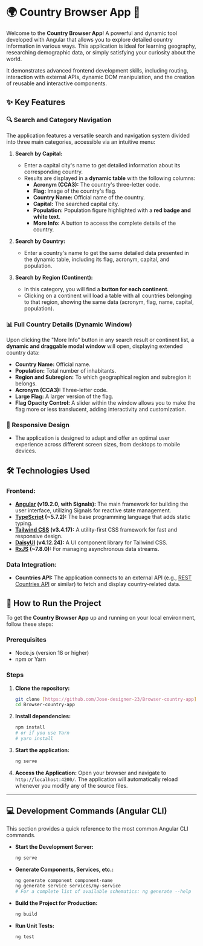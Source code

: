 # 🌍 Country Browser App 🚀

Welcome to the **Country Browser App**! A powerful and dynamic tool developed with Angular that allows you to explore detailed country information in various ways. This application is ideal for learning geography, researching demographic data, or simply satisfying your curiosity about the world.

It demonstrates advanced frontend development skills, including routing, interaction with external APIs, dynamic DOM manipulation, and the creation of reusable and interactive components.

## ✨ Key Features

### 🔍 Search and Category Navigation

The application features a versatile search and navigation system divided into three main categories, accessible via an intuitive menu:

1.  **Search by Capital:**
    * Enter a capital city's name to get detailed information about its corresponding country.
    * Results are displayed in a **dynamic table** with the following columns:
        * **Acronym (CCA3):** The country's three-letter code.
        * **Flag:** Image of the country's flag.
        * **Country Name:** Official name of the country.
        * **Capital:** The searched capital city.
        * **Population:** Population figure highlighted with a **red badge and white text**.
        * **More Info:** A button to access the complete details of the country.

2.  **Search by Country:**
    * Enter a country's name to get the same detailed data presented in the dynamic table, including its flag, acronym, capital, and population.

3.  **Search by Region (Continent):**
    * In this category, you will find a **button for each continent**.
    * Clicking on a continent will load a table with all countries belonging to that region, showing the same data (acronym, flag, name, capital, population).

### 📊 Full Country Details (Dynamic Window)

Upon clicking the "More Info" button in any search result or continent list, a **dynamic and draggable modal window** will open, displaying extended country data:

* **Country Name:** Official name.
* **Population:** Total number of inhabitants.
* **Region and Subregion:** To which geographical region and subregion it belongs.
* **Acronym (CCA3):** Three-letter code.
* **Large Flag:** A larger version of the flag.
* **Flag Opacity Control:** A slider within the window allows you to make the flag more or less translucent, adding interactivity and customization.

### 📱 Responsive Design

* The application is designed to adapt and offer an optimal user experience across different screen sizes, from desktops to mobile devices.

## 🛠️ Technologies Used

### Frontend:

* **[Angular](https://angular.io/) (v19.2.0, with Signals):** The main framework for building the user interface, utilizing Signals for reactive state management.
* **[TypeScript](https://www.typescriptlang.org/) (~5.7.2):** The base programming language that adds static typing.
* **[Tailwind CSS](https://tailwindcss.com/) (v3.4.17):** A utility-first CSS framework for fast and responsive design.
* **[DaisyUI](https://daisyui.com/) (v4.12.24):** A UI component library for Tailwind CSS.
* **[RxJS](https://rxjs.dev/) (~7.8.0):** For managing asynchronous data streams.

### Data Integration:

* **Countries API:** The application connects to an external API (e.g., [REST Countries API](https://restcountries.com/) or similar) to fetch and display country-related data.

## 🚀 How to Run the Project

To get the **Country Browser App** up and running on your local environment, follow these steps:

### Prerequisites

* Node.js (version 18 or higher)
* npm or Yarn

### Steps

1.  **Clone the repository:**
    ```bash
    git clone [https://github.com/Jose-designer-23/Browser-country-app](https://github.com/Jose-designer-23/Browser-country-app)
    cd Browser-country-app
    ```

2.  **Install dependencies:**
    ```bash
    npm install
    # or if you use Yarn
    # yarn install
    ```

3.  **Start the application:**
    ```bash
    ng serve
    ```

4.  **Access the Application:**
    Open your browser and navigate to `http://localhost:4200/`. The application will automatically reload whenever you modify any of the source files.

---

## 💻 Development Commands (Angular CLI)

This section provides a quick reference to the most common Angular CLI commands.

* **Start the Development Server:**
    ```bash
    ng serve
    ```
* **Generate Components, Services, etc.:**
    ```bash
    ng generate component component-name
    ng generate service services/my-service
    # For a complete list of available schematics: ng generate --help
    ```
* **Build the Project for Production:**
    ```bash
    ng build
    ```
* **Run Unit Tests:**
    ```bash
    ng test
    ```
